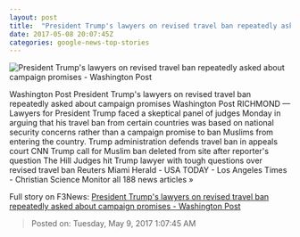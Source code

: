 ```yaml
---
layout: post
title:  "President Trump's lawyers on revised travel ban repeatedly asked about campaign promises - Washington Post"
date: 2017-05-08 20:07:45Z
categories: google-news-top-stories
---
```


![President Trump's lawyers on revised travel ban repeatedly asked about campaign promises - Washington Post](https://img.washingtonpost.com/rf/image_1484w/2010-2019/WashingtonPost/2017/05/08/Cops-Courts/Images/2017-03-06T170428Z_1340171056_RC1BA701BDC0_RTRMADP_3_USA-IMMIGRATION-2060.jpg)

Washington Post President Trump's lawyers on revised travel ban repeatedly asked about campaign promises Washington Post RICHMOND — Lawyers for President Trump faced a skeptical panel of judges Monday in arguing that his travel ban from certain countries was based on national security concerns rather than a campaign promise to ban Muslims from entering the country. Trump administration defends travel ban in appeals court CNN Trump call for Muslim ban deleted from site after reporter's question The Hill Judges hit Trump lawyer with tough questions over revised travel ban Reuters Miami Herald - USA TODAY - Los Angeles Times - Christian Science Monitor all 188 news articles »


Full story on F3News: [President Trump's lawyers on revised travel ban repeatedly asked about campaign promises - Washington Post](http://www.f3nws.com/n/S3TgjF)

> Posted on: Tuesday, May 9, 2017 1:07:45 AM
